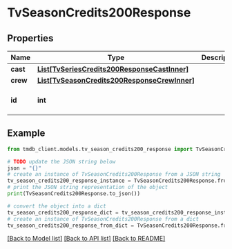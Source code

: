 # TvSeasonCredits200Response


## Properties

Name | Type | Description | Notes
------------ | ------------- | ------------- | -------------
**cast** | [**List[TvSeriesCredits200ResponseCastInner]**](TvSeriesCredits200ResponseCastInner.md) |  | [optional] 
**crew** | [**List[TvSeasonCredits200ResponseCrewInner]**](TvSeasonCredits200ResponseCrewInner.md) |  | [optional] 
**id** | **int** |  | [optional] [default to 0]

## Example

```python
from tmdb_client.models.tv_season_credits200_response import TvSeasonCredits200Response

# TODO update the JSON string below
json = "{}"
# create an instance of TvSeasonCredits200Response from a JSON string
tv_season_credits200_response_instance = TvSeasonCredits200Response.from_json(json)
# print the JSON string representation of the object
print(TvSeasonCredits200Response.to_json())

# convert the object into a dict
tv_season_credits200_response_dict = tv_season_credits200_response_instance.to_dict()
# create an instance of TvSeasonCredits200Response from a dict
tv_season_credits200_response_from_dict = TvSeasonCredits200Response.from_dict(tv_season_credits200_response_dict)
```
[[Back to Model list]](../README.md#documentation-for-models) [[Back to API list]](../README.md#documentation-for-api-endpoints) [[Back to README]](../README.md)



